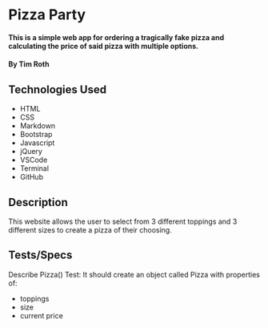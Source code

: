 # Pizza Party

#### This is a simple web app for ordering a tragically fake pizza and calculating the price of said pizza with multiple options.

#### By Tim Roth

## Technologies Used

* HTML
* CSS
* Markdown
* Bootstrap
* Javascript
* jQuery
* VSCode
* Terminal
* GitHub

## Description

This website allows the user to select from 3 different toppings and 3 different sizes to create a pizza of their choosing.

## Tests/Specs

Describe Pizza()
Test: It should create an object called Pizza with properties of:
* toppings
* size
* current price
